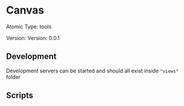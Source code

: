 # Canvas

Atomic Type: tools

Version: Version: 0.0.1


## Development

Development servers can be started and should all exist inside `"views"` folder

## Scripts
